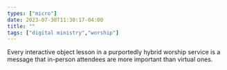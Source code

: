 ```yaml
---
types: ["micro"]
date: 2023-07-30T11:30:17-04:00
title: ""
tags: ["digital ministry","worship"]
---
```

Every interactive object lesson in a purportedly hybrid worship service is a message that in-person attendees are more important than virtual ones.
